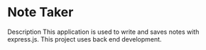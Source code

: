 # Note Taker 

Description
This application is used to write and saves notes with express.js. This project uses back end development.